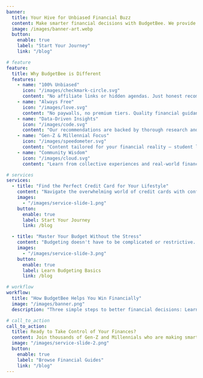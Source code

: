 ```yaml
---
banner:
  title: Your Hive for Unbiased Financial Buzz
  content: Make smarter financial decisions with BudgetBee. We provide clear, unbiased guidance on credit cards, budgeting, and personal finance – no sign-ups, no hidden agendas, just honest advice to help you thrive financially.
  image: /images/banner-art.webp
  button:
    enable: true
    label: "Start Your Journey"
    link: "/blog"

# feature
feature:
  title: Why BudgetBee is Different
  features:
    - name: "100% Unbiased"
      icon: "/images/checkmark-circle.svg"
      content: "No affiliate links or hidden agendas. Just honest recommendations based on what's truly best for you."
    - name: "Always Free"
      icon: "/images/love.svg"
      content: "No paywalls, no premium tiers. Quality financial guidance should be accessible to everyone."
    - name: "Data-Driven Insights"
      icon: "/images/code.svg"
      content: "Our recommendations are backed by thorough research and real user experiences."
    - name: "Gen-Z & Millennial Focus"
      icon: "/images/speedometer.svg"
      content: "Content tailored for your financial reality – student loans, gig economy, and modern money challenges."
    - name: "Community Wisdom"
      icon: "/images/cloud.svg"
      content: "Learn from collective experiences and real-world financial wins shared by your peers."

# services
services:
  - title: "Find the Perfect Credit Card for Your Lifestyle"
    content: "Navigate the overwhelming world of credit cards with confidence. We analyze hundreds of options to recommend cards that actually match your spending habits and financial goals. Whether you're building credit, maximizing rewards, or consolidating debt, we'll help you find the right fit – without the sales pitch."
    images:
      - "/images/service-slide-1.png"
    button:
      enable: true
      label: Start Your Journey
      link: /blog

  - title: "Master Your Budget Without the Stress"
    content: "Budgeting doesn't have to be complicated or restrictive. Learn practical strategies that work with your lifestyle, not against it. From the 50/30/20 rule to zero-based budgeting, we break down different approaches so you can find what clicks for you. Plus, discover the best free tools and apps to automate your financial success."
    images:
      - "/images/service-slide-3.png"
    button:
      enable: true
      label: Learn Budgeting Basics
      link: /blog

# workflow
workflow:
  title: "How BudgetBee Helps You Win Financially"
  image: "/images/banner.png"
  description: "Three simple steps to better financial decisions: Learn from unbiased guides, Apply practical strategies to your life, and Grow your financial confidence. No complex systems, no expensive courses – just straightforward advice that works."

# call_to_action
call_to_action:
  title: Ready to Take Control of Your Finances?
  content: Join thousands of Gen-Z and Millennials who are making smarter money moves with BudgetBee. Start exploring our unbiased guides and practical tips – no sign-up required.
  image: "/images/service-slide-2.png"
  button:
    enable: true
    label: "Browse Financial Guides"
    link: "/blog"
---
```

